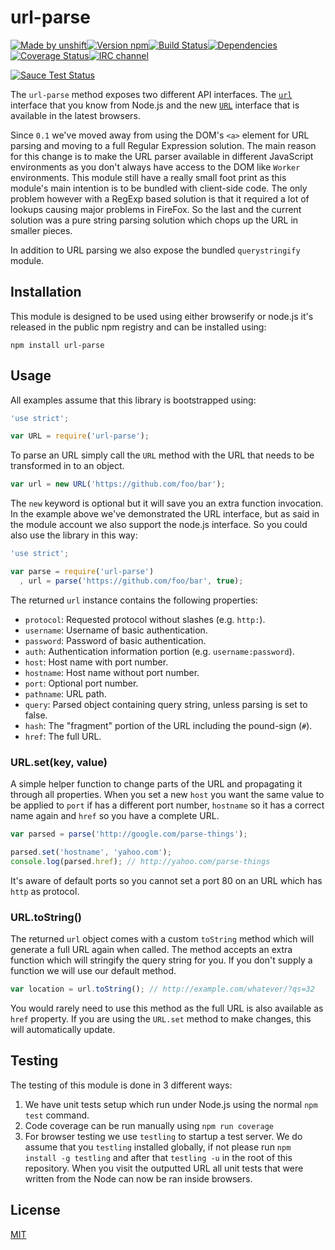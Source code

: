 # url-parse
[![Made by unshift](https://img.shields.io/badge/made%20by-unshift-00ffcc.svg?style=flat-square)](http://unshift.io)[![Version npm](https://img.shields.io/npm/v/url-parse.svg?style=flat-square)](http://browsenpm.org/package/url-parse)[![Build Status](https://img.shields.io/travis/unshiftio/url-parse/master.svg?style=flat-square)](https://travis-ci.org/unshiftio/url-parse)[![Dependencies](https://img.shields.io/david/unshiftio/url-parse.svg?style=flat-square)](https://david-dm.org/unshiftio/url-parse)[![Coverage Status](https://img.shields.io/coveralls/unshiftio/url-parse/master.svg?style=flat-square)](https://coveralls.io/r/unshiftio/url-parse?branch=master)[![IRC channel](https://img.shields.io/badge/IRC-irc.freenode.net%23unshift-00a8ff.svg?style=flat-square)](https://webchat.freenode.net/?channels=unshift)

[![Sauce Test Status](https://saucelabs.com/browser-matrix/url-parse.svg)](https://saucelabs.com/u/url-parse)

The `url-parse` method exposes two different API interfaces. The
[`url`](https://nodejs.org/api/url.html) interface that you know from Node.js
and the new [`URL`](https://developer.mozilla.org/en-US/docs/Web/API/URL/URL)
interface that is available in the latest browsers.

Since `0.1` we've moved away from using the DOM's `<a>` element for URL parsing
and moving to a full Regular Expression solution. The main reason for this
change is to make the URL parser available in different JavaScript environments
as you don't always have access to the DOM like `Worker` environments. This
module still have a really small foot print as this module's main intention is
to be bundled with client-side code. The only problem however with a RegExp
based solution is that it required a lot of lookups causing major problems in
FireFox. So the last and the current solution was a pure string parsing
solution which chops up the URL in smaller pieces.

In addition to URL parsing we also expose the bundled `querystringify` module.

## Installation

This module is designed to be used using either browserify or node.js it's
released in the public npm registry and can be installed using:

```
npm install url-parse
```

## Usage

All examples assume that this library is bootstrapped using:

```js
'use strict';

var URL = require('url-parse');
```

To parse an URL simply call the `URL` method with the URL that needs to be
transformed in to an object.

```js
var url = new URL('https://github.com/foo/bar');
```

The `new` keyword is optional but it will save you an extra function invocation.
In the example above we've demonstrated the URL interface, but as said in the
module account we also support the node.js interface. So you could also use
the library in this way:

```js
'use strict';

var parse = require('url-parse')
  , url = parse('https://github.com/foo/bar', true);
```

The returned `url` instance contains the following properties:

- `protocol`: Requested protocol without slashes (e.g. `http:`).
- `username`: Username of basic authentication.
- `password`: Password of basic authentication.
- `auth`: Authentication information portion (e.g. `username:password`).
- `host`: Host name with port number.
- `hostname`: Host name without port number.
- `port`: Optional port number.
- `pathname`: URL path.
- `query`: Parsed object containing query string, unless parsing is set to false.
- `hash`: The "fragment" portion of the URL including the pound-sign (`#`).
- `href`: The full URL.

### URL.set(key, value)

A simple helper function to change parts of the URL and propagating it through
all properties. When you set a new `host` you want the same value to be applied
to `port` if has a different port number, `hostname` so it has a correct name
again and `href` so you have a complete URL.

```js
var parsed = parse('http://google.com/parse-things');

parsed.set('hostname', 'yahoo.com');
console.log(parsed.href); // http://yahoo.com/parse-things
```

It's aware of default ports so you cannot set a port 80 on an URL which has
`http` as protocol.

### URL.toString()

The returned `url` object comes with a custom `toString` method which will
generate a full URL again when called. The method accepts an extra function
which will stringify the query string for you. If you don't supply a function we
will use our default method.

```js
var location = url.toString(); // http://example.com/whatever/?qs=32
```

You would rarely need to use this method as the full URL is also available as
`href` property. If you are using the `URL.set` method to make changes, this
will automatically update.

## Testing

The testing of this module is done in 3 different ways:

1. We have unit tests setup which run under Node.js using the normal `npm test`
   command.
2. Code coverage can be run manually using `npm run coverage`
3. For browser testing we use `testling` to startup a test server. We do assume
   that you `testling` installed globally, if not please run `npm install -g
   testling` and after that `testling -u` in the root of this repository. When
   you visit the outputted URL all unit tests that were written from the Node
   can now be ran inside browsers.

## License

[MIT](LICENSE)
